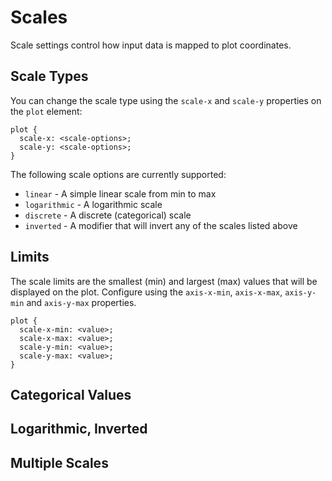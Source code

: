 Scales
======

Scale settings control how input data is mapped to plot coordinates.

## Scale Types

You can change the scale type using the `scale-x` and `scale-y` properties on
the `plot` element:

    plot {
      scale-x: <scale-options>;
      scale-y: <scale-options>;
    }

The following scale options are currently supported:

  - `linear` - A simple linear scale from min to max
  - `logarithmic` - A logarithmic scale
  - `discrete` - A discrete (categorical) scale
  - `inverted` - A modifier that will invert any of the scales listed above

## Limits

The scale limits are the smallest (min) and largest (max) values that will be
displayed on the plot. Configure using the `axis-x-min`, `axis-x-max`, `axis-y-min` 
and `axis-y-max` properties.

    plot {
      scale-x-min: <value>;
      scale-x-max: <value>;
      scale-y-min: <value>;
      scale-y-max: <value>;
    }


## Categorical Values

## Logarithmic, Inverted

## Multiple Scales

